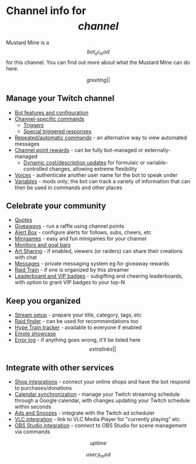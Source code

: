 # Channel info for $$channel$$

Mustard Mine is a $$bot_or_mod$$ for this channel. You can find out more about what
the Mustard Mine can do here.

$$greeting||$$

## Manage your Twitch channel

* [Bot features and configuration](features)
* [Channel-specific commands](commands)
  - [Triggers](triggers)
  - [Special triggered responses](specials)
* [Repeated/automatic commands](repeats) - an alternative way to view automated messages
* [Channel point rewards](pointsrewards) - can be fully bot-managed or externally-managed
  - [Dynamic cost/description updates](dynamics) for formulaic or variable-controlled changes,
    allowing extreme flexibility
* [Voices](voices) - authenticate another user name for the bot to speak under
* [Variables](variables) - mods only; the bot can track a variety of information that can then
  be used in commands and other places

## Celebrate your community
* [Quotes](quotes)
* [Giveaways](giveaway) - run a raffle using channel points
* [Alert Box](alertbox) - configure alerts for follows, subs, cheers, etc
* [Minigames](minigames) - easy and fun minigames for your channel
* [Monitors and goal bars](monitors) <!-- TODO: Also mention /c/labels here? -->
* [Art Sharing](share) - if enabled, viewers (or raiders) can share their creations with chat
* [Messages](messages) - private messaging system eg for giveaway rewards
* [Raid Train](raidtrain) - if one is organized by this streamer
* [Leaderboard and VIP badges](vipleaders) - subgifting and cheering leaderboards, with option
  to grant VIP badges to your top-N

## Keep you organized
* [Stream setup](streamsetup) - prepare your title, category, tags, etc
* [Raid finder](/raidfinder?for=$$channel$$) - can be used for recommendations too
* [Hype Train tracker](/hypetrain?for=$$channel$$) - available to everyone if enabled
* [Emote showcase](/emotes?broadcaster=$$channel$$)
* [Error log](errors) - if anything goes wrong, it'll be listed here
$$extralinks||$$

## Integrate with other services
* [Shop integrations](integrations) - connect your online shops and have the bot respond to
  purchases/donations
* [Calendar synchronization](calendar) - manage your Twitch streaming schedule through a
  Google calendar, with changes updating your Twitch schedule within seconds
* [Ads and Snoozes](snoozeads) - integrate with the Twitch ad scheduler
* [VLC integration](vlc) - link to VLC Media Player for "currently playing" etc
* [OBS Studio integration](obs) - connect to OBS Studio for scene management via commands

$$uptime$$

$$user_is_mod$$
